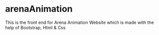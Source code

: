 # arenaAnimation
This is the front end for Arena Animation Website which is made with the help of Bootstrap, Html &amp; Css
